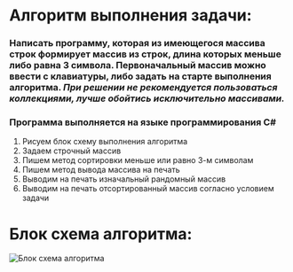 # **Алгоритм выполнения задачи:**

### Написать программу, которая из имеющегося массива строк формирует массив из строк, длина которых меньше либо равна 3 символа. Первоначальный массив можно ввести с клавиатуры, либо задать на старте выполнения алгоритма. *При решении не рекомендуется пользоваться коллекциями, лучше обойтись исключительно массивами.*

### Программа выполняется на языке программирования C#

1. Рисуем блок схему выполнения алгоритма
2. Задаем строчный массив
3. Пишем метод сортировки меньше или равно 3-м символам
4. Пишем метод вывода массива на печать
5. Выводим на печать изначальный рандомный массив
6. Выводим на печать отсортированный массив согласно условием задачи

# Блок схема алгоритма:

![Блок схема алгоритма](https://i.postimg.cc/pV3RKLLs/Diagramm.png)

